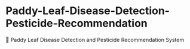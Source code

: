 # Paddy-Leaf-Disease-Detection-Pesticide-Recommendation
🌾 Paddy Leaf Disease Detection and Pesticide Recommendation System
